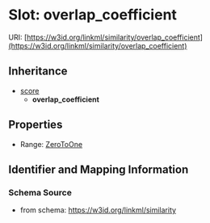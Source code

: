 # Slot: overlap_coefficient

URI: [https://w3id.org/linkml/similarity/overlap_coefficient](https://w3id.org/linkml/similarity/overlap_coefficient)




## Inheritance

* [score](score.md)
    * **overlap_coefficient**



## Properties

 * Range: [ZeroToOne](ZeroToOne.md)



## Identifier and Mapping Information







### Schema Source


* from schema: https://w3id.org/linkml/similarity




